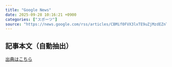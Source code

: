 ```yaml
---
title: "Google News"
date: 2025-09-28 10:16:21 +0900
categories: ["スポーツ"]
source: "https://news.google.com/rss/articles/CBMif0FVX3lxTE9uZjMzdEZnTFBHbjViNXJ3VUtKMzExR1M4S2ZrYmRBVlowUGhwN1l5cHh4S2hsVVo2SHZyZ3RjSVBfczBralpfQTh3RDg5RWNCZEM2ZEhJaWVzLUxEN1ZrVXVBeXdUbFZJZTVXMzE5MUI1SkhrOVlseDZXRVBja1E?oc=5"
---
```


## 記事本文（自動抽出）
<body class="y0K44d EA71Tc" id="readabilityBody"></body>

[出典はこちら](https://news.google.com/rss/articles/CBMif0FVX3lxTE9uZjMzdEZnTFBHbjViNXJ3VUtKMzExR1M4S2ZrYmRBVlowUGhwN1l5cHh4S2hsVVo2SHZyZ3RjSVBfczBralpfQTh3RDg5RWNCZEM2ZEhJaWVzLUxEN1ZrVXVBeXdUbFZJZTVXMzE5MUI1SkhrOVlseDZXRVBja1E?oc=5)
